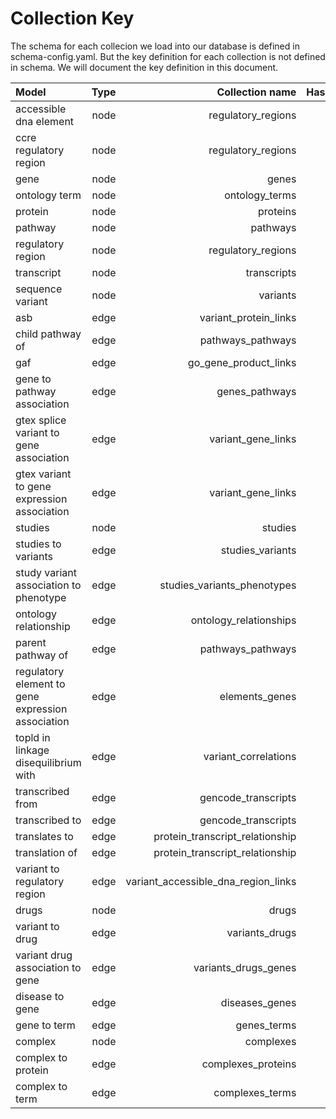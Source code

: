 # Collection Key

The schema for each collecion we load into our database is defined in schema-config.yaml. But the key definition for each collection is not defined in schema. We will document the key definition in this document.

| Model                                             | Type | Collection name                     | Hashed | Key format | Example |
| :------------------------------------------------ | ---: | ----------------------------------: | -----: | ---------: | ----: |
| accessible dna element                             | node | regulatory_regions              | N | accessible_dna_element_{chr}\_{start}\_{end}\_{assembly} | chr1_778381_779150_GRCh38 |
| ccre regulatory region                            | node | regulatory_regions   | N | {candidate_cis_regulatory_element_id} | EH38E2776516 |
| gene                                              | node | genes                               | N | {Ensembl_id}{optinal suffix _PAR_Y} | ENSG00000197976 or ENSG00000197976_PAR_Y|
| ontology term                                     | node | ontology_terms                      | N | {ontology}_{id} | EFO_0001086 |
| protein                                           | node | proteins                            | N | {Uniprot_id} | P31946 |
| pathway                                           | node | pathways                            | N | {reactome_id} | R-HSA-109581 |
| regulatory region                                 | node | regulatory_regions                  | N | {class_name}\_{chr}\_{start}\_{end}\_{assembly} | enhancer_chr1_827140_827667_GRCh38 |
| transcript                                        | node | transcripts                         | N |  {Ensembl_id}{optinal suffix _PAR_Y} | ENST00000313871 or ENST00000313871_PAR_Y |
| sequence variant                                  | node | variants                            | Y | {chr}_{start}\_{ref_seq}\_{alt_seq}\_{assembly} | 20_9567040_T_G_GRCh38 |
| asb                                               | edge | variant_protein_links               | N | {variant_id}{uniprot_id}{ontology_term_id} |
| child pathway of                                 | edge | pathways_pathways                   | N | {pathway_id}_{pathway_id} | R-HSA-109581_R-HSA-109606 |
| gaf                                               | edge | go_gene_product_links               | Y | {annotation_dict}  |
| gene to pathway association                       | edge | genes_pathways                      | N | {gene_id}_{pathway_id} | ENSG00000000419_R-HSA-162699 |
| gtex splice variant to gene association           | edge | variant_gene_links                  | N | {variant_id}\_{gene_id}\_{ontology_term_id} |
| gtex variant to gene expression association       | edge | variant_gene_links                  | N | {variant_id}\_{gene_id}\_{ontology_term_id} |
| studies       | node | studies                  | N | {study_id} |
| studies to variants       | edge | studies_variants                  | Y | {study_id}\_{variant_id} |
| study variant association to phenotype       | edge | studies_variants_phenotypes                  | Y | {study_id}\_{variant_id}\_{ontology_term_id} |
| ontology relationship                             | edge | ontology_relationships              | N | {from_node}\_{predicate}\_{to_node} | obo:GO_0000001_01:rdf-schema.subClassOf_obo:GO_0048308 |
| parent pathway of                                 | edge | pathways_pathways                   | N | {pathway_id}_{pathway_id} | R-HSA-109581_R-HSA-109606 |
| regulatory element to gene expression association | edge | elements_genes                      | N | {regulatory_region_id}_{gene id}_{ontology_term_id} | enhancer_chr1_827140_827667_GRCh38_ENSG00000187634_CL_0000765 |
| topld in linkage disequilibrium with              | edge | variant_correlations                | Y | {ancestry}{chr}{uniq_id_snp1}{uniq_id_snp2}{assembly}|
| transcribed from                                  | edge | gencode_transcripts                 | N | {transcript_id}_{gene_id} | ENST00000456328_ENSG00000290825 |
| transcribed to                                    | edge | gencode_transcripts                 | N | {gene_id}_{transcript_id} | ENSG00000290825_ENST00000456328 |
| translates to                                     | edge | protein_transcript_relationship     | N | {protein_id}_{transcript_id} | P31946_ENST00000353703 |
| translation of                                    | edge | protein_transcript_relationship     | N | {transcript_id}_{protein_id} | ENST00000353703_P31946 |
| variant to regulatory region      | edge | variant_accessible_dna_region_links | N | {variant_id}_{regulatory_region_id} |
| drugs      | node | drugs | N | {drug_id} | PA166178620  |
| variant to drug      | edge | variants_drugs | N | {variantAnnotation_id}_{drug_id} | 608178486_PA450657 |
| variant drug association to gene    | edge   | variants_drugs_genes  | N | {variantAnnotation_id}\_{drug_id}\_{gene_id}   |  608178486_PA450657_ENSG00000085563  |
| disease to gene                   | edge | diseases_genes     | N | {ontology_term_id}_{gene_id}   | Orphanet_93_ENSG00000038002  |
| gene to term         | edge | genes_terms    | N | {gene_id}_{ontology_term_id} | ENSG00000117362_CVCL_A1VE   |
| complex   | node  | complexes | N | {complex_id}  |   CPX-1  |
| complex to protein |  edge  |  complexes_proteins  | N |  {complex_id}_{protein_id} | CPX-1_Q15796  |
| complex to term |  edge  |   complexes_terms  | N  |  {complex_id}_{ontology_term_id}  |  CPX-1_GO_0006355  |
